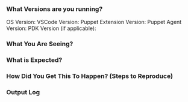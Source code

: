 <!-- 
Thanks for taking the time to reach out to us!

Please provide the following information with as much detail as you can.

Screenshots or logs help the most!

Feel free to delete the comment blocks
 -->
### What Versions are you running?

OS Version:
VSCode Version:
Puppet Extension Version:
Puppet Agent Version:
PDK Version (if applicable):

### What You Are Seeing?

### What is Expected?

### How Did You Get This To Happen? (Steps to Reproduce)

### Output Log

<!-- 
For information how to capture verbose logs, look [here](https://github.com/lingua-pupuli/puppet-vscode/tree/master/client#2-capture-verbose-logs-and-send-them-to-us)
-->
